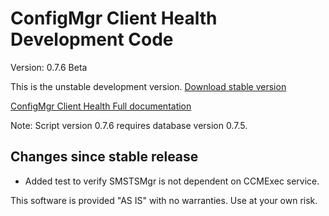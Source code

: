 # ConfigMgr Client Health Development Code

Version: 0.7.6 Beta

This is the unstable development version.
[Download stable version](https://gallery.technet.microsoft.com/ConfigMgr-Client-Health-ccd00bd7)

[ConfigMgr Client Health Full documentation](https://www.andersrodland.com/configmgr-client-health/)

Note: Script version 0.7.6 requires database version 0.7.5.

## Changes since stable release

* Added test to verify SMSTSMgr is not dependent on CCMExec service.

This software is provided "AS IS" with no warranties. Use at your own risk.